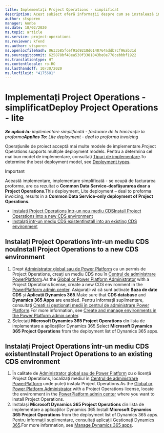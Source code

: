 ```yaml
---
title: Implementați Project Operations - simplificat
description: Acest subiect oferă informații despre cum se instalează implementarea Project Operations lite - gestionați facturarea proforma.
author: stsporen
manager: Annbe
ms.date: 10/02/2020
ms.topic: article
ms.service: project-operations
ms.reviewer: kfend
ms.author: stsporen
ms.openlocfilehash: 0633585fcef91d9218d6140764addb7cf96ab31d
ms.sourcegitcommit: 625878bf48ea530f3381843be0e778cebbbf1922
ms.translationtype: HT
ms.contentlocale: ro-RO
ms.lasthandoff: 10/30/2020
ms.locfileid: "4175681"
---
```

# <a name="deploy-project-operations---lite"></a><span data-ttu-id="e7040-103">Implementați Project Operations - simplificat</span><span class="sxs-lookup"><span data-stu-id="e7040-103">Deploy Project Operations - lite</span></span>

<span data-ttu-id="e7040-104">_**Se aplică la:** implementare simplificată - facturare de la tranzacție la proforma_</span><span class="sxs-lookup"><span data-stu-id="e7040-104">_**Applies To:** Lite deployment - deal to proforma invoicing_</span></span>

<span data-ttu-id="e7040-105">Operațiunile de proiect acceptă mai multe modele de implementare.</span><span class="sxs-lookup"><span data-stu-id="e7040-105">Project Operations supports multiple deployment models.</span></span> <span data-ttu-id="e7040-106">Pentru a determina cel mai bun model de implementare, consultați [Tipuri de implementare](determine-deployment-type.md).</span><span class="sxs-lookup"><span data-stu-id="e7040-106">To determine the best deployment model, see [Deployment types](determine-deployment-type.md).</span></span>


> [!IMPORTANT]
> <span data-ttu-id="e7040-107">Această implementare, implementare simplificată - se ocupă de facturarea proforma, are ca rezultat o **Common Data Service-desfășurarea doar a Project Operations**.</span><span class="sxs-lookup"><span data-stu-id="e7040-107">This deployment, Lite deployment – deal to proforma invoicing, results in a **Common Data Service-only deployment of Project Operations**.</span></span>

- [<span data-ttu-id="e7040-108">Instalați Project Operations într-un nou mediu CDS</span><span class="sxs-lookup"><span data-stu-id="e7040-108">Install Project Operations into a new CDS environment</span></span>](#new)
- [<span data-ttu-id="e7040-109">Instalați într-un mediu CDS existent</span><span class="sxs-lookup"><span data-stu-id="e7040-109">Install into an existing CDS environment</span></span>](#existing)



## <a name="install-project-operations-to-a-new-cds-environment"></a><a name="new"></a><span data-ttu-id="e7040-110">Instalați Project Operations într-un mediu CDS nou</span><span class="sxs-lookup"><span data-stu-id="e7040-110">Install Project Operations to a new CDS environment</span></span>

1. <span data-ttu-id="e7040-111">Drept [Administrator global sau de Power Platform](https://docs.microsoft.com/power-platform/admin/global-service-administrators-can-administer-without-license) cu un permis de Project Operations, creați un mediu CDS nou în [Centrul de administrare PowerPlatform](https://admin.powerplatform.com).</span><span class="sxs-lookup"><span data-stu-id="e7040-111">As the [Global or Power Platform Administrator](https://docs.microsoft.com/power-platform/admin/global-service-administrators-can-administer-without-license) with a Project Operations license, create a new CDS environment in the [PowerPlatform admin center](https://admin.powerplatform.com).</span></span> <span data-ttu-id="e7040-112">Asigurați-vă că sunt activate **Baza de date CDS** și **Aplicații Dynamics 365**.</span><span class="sxs-lookup"><span data-stu-id="e7040-112">Make sure that **CDS database** and **Dynamics 365 Apps** are enabled.</span></span> <span data-ttu-id="e7040-113">Pentru informații suplimentare, consultați [Creați și gestionați medii în centrul de administrare Power Platform](https://docs.microsoft.com/power-platform/admin/create-environment#create-an-environment-in-the-power-platform-admin-center).</span><span class="sxs-lookup"><span data-stu-id="e7040-113">For more information, see [Create and manage environments in the Power Platform admin center](https://docs.microsoft.com/power-platform/admin/create-environment#create-an-environment-in-the-power-platform-admin-center).</span></span>
2. <span data-ttu-id="e7040-114">Selectați **Microsoft Dynamics 365 Project Operations** din lista de implementare a aplicațiilor Dynamics 365.</span><span class="sxs-lookup"><span data-stu-id="e7040-114">Select **Microsoft Dynamics 365 Project Operations** from the deployment list of Dynamics 365 apps.</span></span>


## <a name="install-project-operations-to-an-existing-cds-environment"></a><a name="existing"></a><span data-ttu-id="e7040-115">Instalați Project Operations într-un mediu CDS existent</span><span class="sxs-lookup"><span data-stu-id="e7040-115">Install Project Operations to an existing CDS environment</span></span>

1. <span data-ttu-id="e7040-116">În calitate de [Administrator global sau de Power Platform](https://docs.microsoft.com/power-platform/admin/global-service-administrators-can-administer-without-license) cu o licență Project Operations, localizați mediul în [Centrul de administrare PowerPlatform](https://admin.powerplatform.com) unde puteți instala Project Operations.</span><span class="sxs-lookup"><span data-stu-id="e7040-116">As the [Global or Power Platform Administrator](https://docs.microsoft.com/power-platform/admin/global-service-administrators-can-administer-without-license) with a Project Operations license, locate the environment in the [PowerPlatform admin center](https://admin.powerplatform.com) where you want to install Project Operations.</span></span>
2. <span data-ttu-id="e7040-117">Instalași **Microsoft Dynamics 365 Project Operations** din lista de implementare a aplicațiilor Dynamics 365.</span><span class="sxs-lookup"><span data-stu-id="e7040-117">Install **Microsoft Dynamics 365 Project Operations** from the deployment list of Dynamics 365 apps.</span></span> <span data-ttu-id="e7040-118">Pentru informații suplimentare, consultați [aplicații Gestionați Dynamics 365](https://docs.microsoft.com/power-platform/admin/manage-apps).</span><span class="sxs-lookup"><span data-stu-id="e7040-118">For more information, see [Manage Dynamics 365 apps](https://docs.microsoft.com/power-platform/admin/manage-apps).</span></span>


